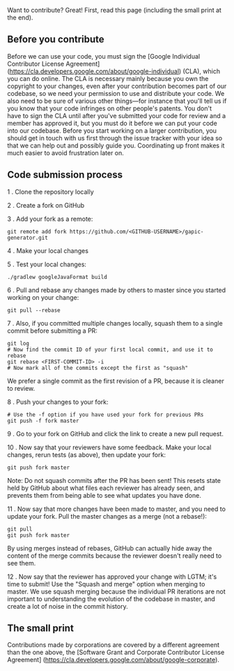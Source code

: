 Want to contribute? Great! First, read this page (including the small print at the end).

## Before you contribute
Before we can use your code, you must sign the
[Google Individual Contributor License Agreement]
(https://cla.developers.google.com/about/google-individual)
(CLA), which you can do online. The CLA is necessary mainly because you own the
copyright to your changes, even after your contribution becomes part of our
codebase, so we need your permission to use and distribute your code. We also
need to be sure of various other things—for instance that you'll tell us if you
know that your code infringes on other people's patents. You don't have to sign
the CLA until after you've submitted your code for review and a member has
approved it, but you must do it before we can put your code into our codebase.
Before you start working on a larger contribution, you should get in touch with
us first through the issue tracker with your idea so that we can help out and
possibly guide you. Coordinating up front makes it much easier to avoid
frustration later on.

## Code submission process

1 . Clone the repository locally

2 . Create a fork on GitHub

3 . Add your fork as a remote:

```
git remote add fork https://github.com/<GITHUB-USERNAME>/gapic-generator.git
```

4 . Make your local changes

5 . Test your local changes:

```
./gradlew googleJavaFormat build
```

6 . Pull and rebase any changes made by others to master since you started working
on your change:

```
git pull --rebase
```

7 . Also, if you committed multiple changes locally, squash them to a single
commit before submitting a PR:

```
git log
# Now find the commit ID of your first local commit, and use it to rebase
git rebase <FIRST-COMMIT-ID> -i
# Now mark all of the commits except the first as "squash"
```

We prefer a single commit as the first revision of a PR, because it is cleaner
 to review.

8 . Push your changes to your fork:

```
# Use the -f option if you have used your fork for previous PRs
git push -f fork master
```

9 . Go to your fork on GitHub and click the link to create a new pull request.

10 . Now say that your reviewers have some feedback. Make your local changes,
rerun tests (as above), then update your fork:

```
git push fork master
```

 Note: Do not squash commits after the PR has been sent! This resets state held
 by GitHub about what files each reviewer has already seen, and prevents them
 from being able to see what updates you have done.

11 . Now say that more changes have been made to master, and you need to update
your fork. Pull the master changes as a merge (not a rebase!):

```
git pull
git push fork master
```

 By using merges instead of rebases, GitHub can actually hide away the content
 of the merge commits because the reviewer doesn't really need to see them.

12 . Now say that the reviewer has approved your change with LGTM; it's time to
submit! Use the "Squash and merge" option when merging to master. We use squash
merging because the individual PR iterations are not important to understanding
the evolution of the codebase in master, and create a lot of noise in the
commit history.

## The small print
Contributions made by corporations are covered by a different agreement than
the one above, the
[Software Grant and Corporate Contributor License Agreement]
(https://cla.developers.google.com/about/google-corporate).
